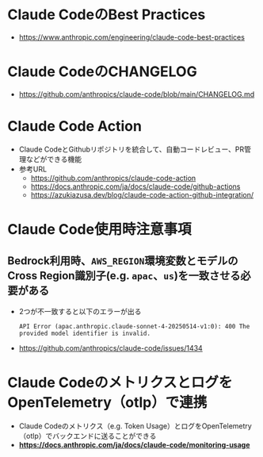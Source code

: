 # Claude CodeのBest Practices
- https://www.anthropic.com/engineering/claude-code-best-practices

# Claude CodeのCHANGELOG
- https://github.com/anthropics/claude-code/blob/main/CHANGELOG.md

# Claude Code Action
- Claude CodeとGithubリポジトリを統合して、自動コードレビュー、PR管理などができる機能
- 参考URL
  - https://github.com/anthropics/claude-code-action
  - https://docs.anthropic.com/ja/docs/claude-code/github-actions
  - https://azukiazusa.dev/blog/claude-code-action-github-integration/

# Claude Code使用時注意事項
## Bedrock利用時、`AWS_REGION`環境変数とモデルのCross Region識別子(e.g. `apac`、`us`)を一致させる必要がある
- 2つが不一致すると以下のエラーが出る  
  ```shell
  API Error (apac.anthropic.claude-sonnet-4-20250514-v1:0): 400 The provided model identifier is invalid.
  ```
- https://github.com/anthropics/claude-code/issues/1434

# Claude CodeのメトリクスとログをOpenTelemetry（otlp）で連携
- Claude Codeのメトリクス（e.g. Token Usage）とログをOpenTelemetry（otlp）でバックエンドに送ることができる
- **https://docs.anthropic.com/ja/docs/claude-code/monitoring-usage**
